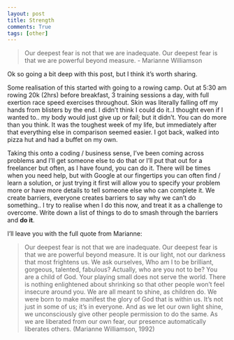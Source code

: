 ```yaml
---
layout: post
title: Strength
comments: True
tags: [other]
---
```


>Our deepest fear is not that we are inadequate. Our deepest fear is that we are powerful beyond measure. - Marianne Williamson

Ok so going a bit deep with this post, but I think it’s worth sharing.

Some realisation of this started with going to a rowing camp. Out at 5:30 am rowing 20k (2hrs) before breakfast, 3 training sessions a day, with full exertion race speed exercises throughout. Skin was literally falling off my hands from blisters by the end. I didn’t think I could do it..I thought even if I wanted to.. my body would just give up or fail; but it didn’t. You can do more than you think. It was the toughest week of my life, but immediately after that everything else in comparison seemed easier. I got back, walked into pizza hut and had a buffet on my own.

Taking this onto a coding / business sense, I’ve been coming across problems and I’ll get someone else to do that or I’ll put that out for a freelancer but often, as I have found, you can do it. There will be times when you need help, but with Google at our fingertips you can often find / learn a solution, or just trying it first will allow you to specify your problem more or have more details to tell someone else who can complete it. We create barriers, everyone creates barriers to say why we can’t do something.. I try to realise when I do this now, and treat it as a challenge to overcome. Write down a list of things to do to smash through the barriers and **do it**.

I’ll leave you with the full quote from Marianne:
>Our deepest fear is not that we are inadequate. Our deepest fear is that we are powerful beyond measure. It is our light, not our darkness that most frightens us. We ask ourselves, Who am I to be brilliant, gorgeous, talented, fabulous? Actually, who are you not to be? You are a child of God. Your playing small does not serve the world. There is nothing enlightened about shrinking so that other people won’t feel insecure around you. We are all meant to shine, as children do. We were born to make manifest the glory of God that is within us. It’s not just in some of us; it’s in everyone. And as we let our own light shine, we unconsciously give other people permission to do the same. As we are liberated from our own fear, our presence automatically liberates others. (Marianne Williamson, 1992)
